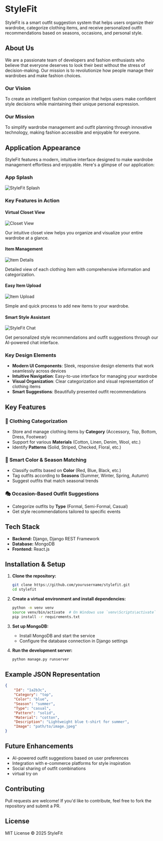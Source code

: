 # StyleFit

StyleFit is a smart outfit suggestion system that helps users organize their wardrobe, categorize clothing items, and receive personalized outfit recommendations based on seasons, occasions, and personal style.

## About Us

We are a passionate team of developers and fashion enthusiasts who believe that everyone deserves to look their best without the stress of decision-making. Our mission is to revolutionize how people manage their wardrobes and make fashion choices.

### Our Vision
To create an intelligent fashion companion that helps users make confident style decisions while maintaining their unique personal expression.

### Our Mission
To simplify wardrobe management and outfit planning through innovative technology, making fashion accessible and enjoyable for everyone.

## Application Appearance

StyleFit features a modern, intuitive interface designed to make wardrobe management effortless and enjoyable. Here's a glimpse of our application:

### App Splash
![StyleFit Splash](styleFit/assets/images/splash.png)

### Key Features in Action

#### Virtual Closet View
![Closet View](styleFit/assets/images/closet-view.png)

Our intuitive closet view helps you organize and visualize your entire wardrobe at a glance.

#### Item Management
![Item Details](styleFit/assets/images/item-details.png)

Detailed view of each clothing item with comprehensive information and categorization.

#### Easy Item Upload
![Item Upload](styleFit/assets/images/item-upload.png)

Simple and quick process to add new items to your wardrobe.

#### Smart Style Assistant
![StyleFit Chat](styleFit/assets/images/stylefit-chat-image.png)

Get personalized style recommendations and outfit suggestions
through our AI-powered chat interface.

### Key Design Elements
- **Modern UI Components**: Sleek, responsive design elements that work seamlessly across devices
- **Intuitive Navigation**: Easy-to-use interface for managing your wardrobe
- **Visual Organization**: Clear categorization and visual representation of clothing items
- **Smart Suggestions**: Beautifully presented outfit recommendations

## Key Features

### 👕 Clothing Categorization
- Store and manage clothing items by **Category** (Accessory, Top, Bottom, Dress, Footwear)
- Support for various **Materials** (Cotton, Linen, Denim, Wool, etc.)
- Identify **Patterns** (Solid, Striped, Checked, Floral, etc.)

### 🎨 Smart Color & Season Matching
- Classify outfits based on **Color** (Red, Blue, Black, etc.)
- Tag outfits according to **Seasons** (Summer, Winter, Spring, Autumn)
- Suggest outfits that match seasonal trends

### 🎭 Occasion-Based Outfit Suggestions
- Categorize outfits by **Type** (Formal, Semi-Formal, Casual)
- Get style recommendations tailored to specific events

## Tech Stack
- **Backend:** Django, Django REST Framework
- **Database:** MongoDB
- **Frontend:** React.js

## Installation & Setup

1. **Clone the repository:**
   ```bash
   git clone https://github.com/yourusername/stylefit.git
   cd stylefit
   ```
2. **Create a virtual environment and install dependencies:**
   ```bash
   python -m venv venv
   source venv/bin/activate  # On Windows use `venv\Scripts\activate`
   pip install -r requirements.txt
   ```
3. **Set up MongoDB:**
   - Install MongoDB and start the service
   - Configure the database connection in Django settings

4. **Run the development server:**
   ```bash
   python manage.py runserver
   ```

## Example JSON Representation
```json
{
    "Id": "1a2b3c",
    "Category": "top",
    "Color": "blue",
    "Season": "summer",
    "Type": "casual",
    "Pattern": "solid",
    "Material": "cotton",
    "Description": "Lightweight blue t-shirt for summer",
    "Image": "path/to/image.jpeg"
}
```

## Future Enhancements
- AI-powered outfit suggestions based on user preferences
- Integration with e-commerce platforms for style inspiration
- Social sharing of outfit combinations
- virtual try on

## Contributing
Pull requests are welcome! If you'd like to contribute, feel free to fork the repository and submit a PR.

## License
MIT License © 2025 StyleFit